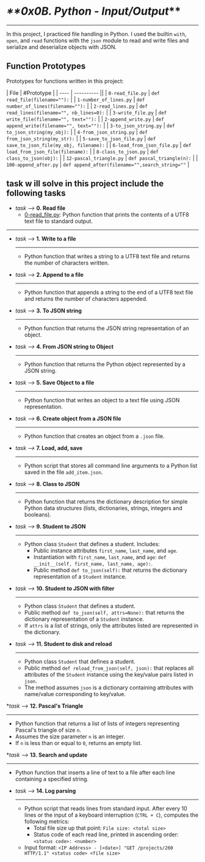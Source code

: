 # _**0x0B. Python - Input/Output_**
_ _ _
In this project, I practiced file handling in Python. I used the builtin `with`, `open`, and `read` functions with the `json` module to read and write files and serialize and deserialize objects with JSON.


## **Function Prototypes**

Prototypes for functions written in this project:

| File | #Prototype |
| ---- | ---------- ||
| `0-read_file.py`           | `def read_file(filename=""):`                   |
| `1-number_of_lines.py`     | `def number_of_lines(filename=""):`             |
| `2-read_lines.py`          | `def read_lines(filename="", nb_lines=0):`      |
| `3-write_file.py`          | `def write_file(filename="", text=""):`         |
| `2-append_write.py`        | `def append_write(filename="", text=""):`       |
| `3-to_json_string.py`      | `def to_json_string(my_obj):`                   |
| `4-from_json_string.py`    | `def from_json_string(my_str):`                 |
| `5-save_to_json_file.py`   | `def save_to_json_file(my_obj, filename):`      |
| `6-load_from_json_file.py` | `def load_from_json_file(filename):`            |
| `8-class_to_json.py`       | `def class_to_json(obj):`                       |
| `12-pascal_triangle.py`    | `def pascal_triangle(n):`                       |
| `100-append_after.py`      | `def append_after(filename="",search_string=""` |

## __task w ill solve in this project include the following tasks__

* _task -->_ **0. Read file**
  * [0-read_file.py](./0-read_file.py): Python function that prints the contents of a UTF8 text file to standard output.
_ _ _
* _task -->_  **1. Write to a file**
  _ _ _
  * Python function that writes a string to a UTF8 text file and returns the number of characters written.

* _task -->_  **2. Append to a file**
  _ _ _
  * Python function that appends a string to the end of a UTF8 text file and returns the number of characters appended.

* _task -->_  **3. To JSON string**
  _ _ _
  *  Python function that returns the JSON string representation of an object.

* _task -->_  **4. From JSON string to Object**
  _ _ _
  *  Python function that returns the Python object represented by a JSON string.

* _task -->_  **5. Save Object to a file**
  _ _ _
  *  Python function that writes an object to a text file using JSON representation.

* _task -->_  **6. Create object from a JSON file**
  _ _ _
  *  Python function that creates an object from a `.json` file.

* _task -->_  **7. Load, add, save**
  _ _ _
  *  Python script that stores all command line arguments to a Python list saved in the file `add_item.json`.

* _task -->_  **8. Class to JSON**
  _ _ _
  *  Python function that returns the dictionary description for simple Python data structures (lists, dictionaries, strings, integers and booleans).

* _task -->_  **9. Student to JSON**
  _ _ _
  * Python class `Student` that defines a student. Includes:
    * Public instance attributes `first_name`, `last_name`, and `age`.
    * Instantiation with `first_name`, `last_name`, and `age`: `def __init__(self, first_name, last_name, age):`.
    * Public method `def to_json(self):` that returns the dictionary representation of a `Student` instance.

* _task -->_  **10. Student to JSON with filter**
  _ _ _
  *  Python class `Student` that defines a student.
    * Public method `def to_json(self, attrs=None):` that returns the dictionary representation of a `Student` instance.
    * If `attrs` is a list of strings, only the attributes listed are represented in the dictionary.

* _task -->_  **11. Student to disk and reload**
  _ _ _
  *  Python class `Student` that defines a student.
    * Public method `def reload_from_json(self, json):` that replaces all attributes of the `Student` instance using the key/value pairs listed in `json`.
    * The method assumes `json` is a dictionary containing attributes with name/value corresponding to key/value.

*_task -->_  **12. Pascal's Triangle**
_ _ _
  *  Python function that returns a list of lists of integers representing Pascal's triangle of size `n`.
  * Assumes the size parameter `n` is an integer.
  * If `n` is less than or equal to `0`, returns an empty list.

*_task -->_  **13. Search and update**
 _ _ _
  *  Python function that inserts a line of text to a file after each line containing a specified string.

* _task -->_  **14. Log parsing**
  _ _ _
  * Python script that reads lines from standard input. After every 10 lines or the input of a keyboard interruption (`CTRL + C`), computes the following metrics:
    * Total file size up that point: `File size: <total size>`
    * Status code of each read line, printed in ascending order:  `<status code>: <number>`
  * Input format: `<IP Address> - [<date>] "GET /projects/260 HTTP/1.1"
  <status code> <file size>`

